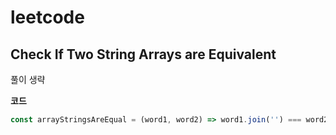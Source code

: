 # leetcode

## Check If Two String Arrays are Equivalent

풀이 생략

**코드**

```js
const arrayStringsAreEqual = (word1, word2) => word1.join('') === word2.join('');
```


